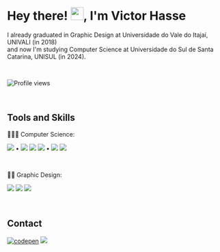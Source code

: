 <h1 align="left">Hey there! <img src="https://raw.githubusercontent.com/kaueMarques/kaueMarques/master/hi.gif" width="30px" height="30px">, I'm Victor Hasse</h1>
<p>I already graduated in Graphic Design at Universidade do Vale do Itajaí, UNIVALI (in 2018) <br> and now I'm studying Computer Science at Universidade do Sul de Santa Catarina, UNISUL (in 2024).</p>
<br>
<p align="left"> <img src="https://komarev.com/ghpvc/?username=victorhasse&color=red" alt="Profile views" /> </p>
<br>
<!--
<p>
<img width="530em" src="https://github-readme-stats.vercel.app/api?username=victorhasse&show_icons=true&theme=vision-friendly-dark" alt="victorhasse's stats"/>
<img width="530em" src="https://github-readme-stats.vercel.app/api/top-langs/?username=victorhasse&layout=compact&theme=vision-friendly-dark" alt="victorhasse's most languages"/>
</p>
<br>
-->

## Tools and Skills

<p>🧑🏼‍💻 Computer Science:</p>
<p>
  <img src="https://img.shields.io/badge/mac%20os-000000?style=for-the-badge&logo=apple&logoColor=white"/> •
  <img src="https://img.shields.io/badge/java-%23ED8B00.svg?style=for-the-badge&logo=openjdk&logoColor=white"/>
  <img src="https://img.shields.io/badge/HTML5-E34F26?style=for-the-badge&logo=html5&logoColor=white"/>
  <img src="https://img.shields.io/badge/CSS3-1572B6?style=for-the-badge&logo=css3&logoColor=white"/> •
  <img src="https://img.shields.io/badge/Xcode-007ACC?style=for-the-badge&logo=Xcode&logoColor=white"/>
  <img src="https://img.shields.io/badge/apache%20netbeans-1B6AC6?style=for-the-badge&logo=apache%20netbeans%20IDE&logoColor=white">
</p>
<br>
<p>✍🏻 Graphic Design:</p>
<p>
  <img src="https://img.shields.io/badge/Adobe%20Photoshop-31A8FF?style=for-the-badge&logo=Adobe%20Photoshop&logoColor=black"/>
  <img src="https://img.shields.io/badge/Adobe%20Illustrator-FF9A00?style=for-the-badge&logo=adobe%20illustrator&logoColor=white"/>
  <img src="https://img.shields.io/badge/Adobe%20Premiere%20Pro-9999FF?style=for-the-badge&logo=Adobe%20Premiere%20Pro&logoColor=white"/>
</p>
<br>

## Contact

<p>
  <a href="https://linktr.ee/victorhasse" target="_blank">
  <img src="https://img.shields.io/badge/linktree-39E09B?style=for-the-badge&logo=linktree&logoColor=white" alt="codepen"/></a>
  <a href="mailto:victorhasse@gmail.com" target="_blank">
  <img src="https://img.shields.io/badge/Gmail-D14836?style=for-the-badge&logo=gmail&logoColor=white"/>
</p>

<!--

<img src="https://github-readme-stats.vercel.app/api/top-langs?username=victorhasse&show_icons=true&locale=en&layout=compact"/>



**victorhasse/victorhasse** is a ✨ _special_ ✨ repository because its `README.md` (this file) appears on your GitHub profile.

Here are some ideas to get you started:

- 🔭 I’m currently working on ...
- 🌱 I’m currently learning ...
- 👯 I’m looking to collaborate on ...
- 🤔 I’m looking for help with ...
- 💬 Ask me about ...
- 📫 How to reach me: ...
- 😄 Pronouns: ...
- ⚡ Fun fact: ...
-->
